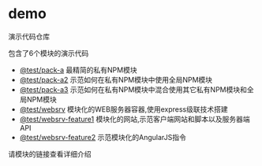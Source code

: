 # demo
演示代码仓库

包含了6个模块的演示代码

* [@test/pack-a](https://github.com/InCar/demo/tree/master/packages/pack-a)  最精简的私有NPM模块
* [@test/pack-a2](https://github.com/InCar/demo/tree/master/packages/pack-a2) 示范如何在私有NPM模块中使用全局NPM模块
* [@test/pack-a3](https://github.com/InCar/demo/tree/master/packages/pack-a3) 示范如何在私有NPM模块中混合使用其它私有NPM模块和全局NPM模块
* [@test/websrv](https://github.com/InCar/demo/tree/master/packages/websrv) 模块化的WEB服务器容器,使用express级联技术搭建
* [@test/websrv-feature1](https://github.com/InCar/demo/tree/master/packages/websrv-feature1) 模块化的网站,示范客户端网站和脚本以及服务器端API
* [@test/websrv-feature2](https://github.com/InCar/demo/tree/master/packages/websrv-feature2) 示范模块化的AngularJS指令

请模块的链接查看详细介绍